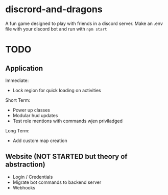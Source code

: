 # discrord-and-dragons
A fun game designed to play with friends in a discord server. Make an .env file with your discord bot and run with `npm start`

# TODO
## Application
Immediate:
- Lock region for quick loading on activities

Short Term:
- Power up classes
- Modular hud updates
- Test role mentions with commands wjen priviladged

Long Term:
- Add custom map creation

## Website (NOT STARTED but theory of abstraction)
- Login / Credentials
- Migrate bot commands to backend server
- Webhooks